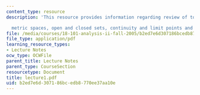 ```yaml
---
content_type: resource
description: 'This resource provides information regarding review of topology

  metric spaces, open and closed sets, continuity and limit points and closure.'
file: /media/courses/18-101-analysis-ii-fall-2005/b2ed7e6d307186bcedb8770ee37aa10e_lecture1.pdf
file_type: application/pdf
learning_resource_types:
- Lecture Notes
ocw_type: OCWFile
parent_title: Lecture Notes
parent_type: CourseSection
resourcetype: Document
title: lecture1.pdf
uid: b2ed7e6d-3071-86bc-edb8-770ee37aa10e
---
```

